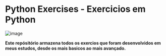 # Python Exercises - Exercicios em Python 

![image](https://user-images.githubusercontent.com/53014800/180673176-f00f5ef8-6280-457c-aa65-e3e094e17724.png)

**Este repósitório armazena todos os exercios que foram desenvolvidos em meus estudos, desde os mais basicos ao mais avançado.**
